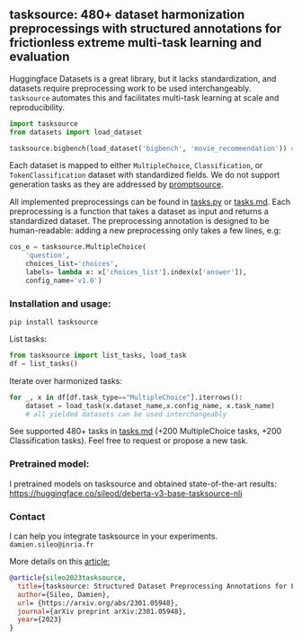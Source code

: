 ## tasksource: 480+ dataset harmonization preprocessings with structured annotations for frictionless extreme multi-task learning and evaluation

Huggingface Datasets is a great library, but it lacks standardization, and datasets require preprocessing work to be used interchangeably.
`tasksource` automates this and facilitates multi-task learning at scale and reproducibility.

```python
import tasksource
from datasets import load_dataset

tasksource.bigbench(load_dataset('bigbench', 'movie_recommendation')) # returns standardized MultipleChoice dataset
```

Each dataset is mapped to either `MultipleChoice`, `Classification`, or `TokenClassification` dataset with standardized fields.
We do not support generation tasks as they are addressed by [promptsource](https://github.com/bigscience-workshop/promptsource).

All implemented preprocessings can be found in [tasks.py](https://github.com/sileod/tasksource/blob/main/src/tasksource/tasks.py) or [tasks.md](https://github.com/sileod/tasksource/blob/main/tasks.md). Each preprocessing is a function that takes a dataset as input and returns a standardized dataset. The preprocessing annotation is designed to be human-readable: adding a new preprocessing only takes a few lines, e.g:

```python
cos_e = tasksource.MultipleChoice(
    'question',
    choices_list='choices',
    labels= lambda x: x['choices_list'].index(x['answer']),
    config_name='v1.0')
```

### Installation and usage:
`pip install tasksource`

List tasks:
```python
from tasksource import list_tasks, load_task
df = list_tasks()
```
Iterate over harmonized tasks:
```python
for _, x in df[df.task_type=="MultipleChoice"].iterrows():
    dataset = load_task(x.dataset_name,x.config_name, x.task_name)
    # all yielded datasets can be used interchangeably
```

See supported 480+ tasks in [tasks.md](https://github.com/sileod/tasksource/blob/main/tasks.md) (+200 MultipleChoice tasks, +200 Classification tasks). Feel free to request or propose a new task.

### Pretrained model:

I pretrained models on tasksource and obtained state-of-the-art results:
<https://huggingface.co/sileod/deberta-v3-base-tasksource-nli>

 ### Contact
I can help you integrate tasksource in your experiments. `damien.sileo@inria.fr`

More details on this [article:](https://arxiv.org/abs/2301.05948) 
```bib
@article{sileo2023tasksource,
  title={tasksource: Structured Dataset Preprocessing Annotations for Frictionless Extreme Multi-Task Learning and Evaluation},
  author={Sileo, Damien},
  url= {https://arxiv.org/abs/2301.05948},
  journal={arXiv preprint arXiv:2301.05948},
  year={2023}
}
```
                                                                                                                                                                                                                                                                                                                                                                                                                                                                                                                                                                                                                                                                                                                                                                                                                                                     
